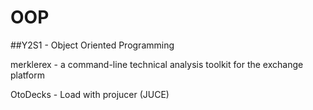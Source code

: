 # OOP

##Y2S1 - Object Oriented Programming

merklerex - a command-line technical analysis toolkit for the 
exchange platform


OtoDecks - Load with projucer (JUCE)
